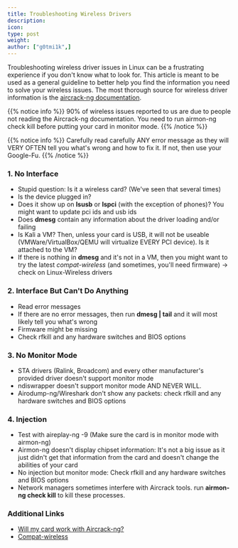 ```yaml
---
title: Troubleshooting Wireless Drivers
description:
icon:
type: post
weight:
author: ["g0tmi1k",]
---
```


Troubleshooting wireless driver issues in Linux can be a frustrating experience if you don't know what to look for. This article is meant to be used as a general guideline to better help you find the information you need to solve your wireless issues. The most thorough source for wireless driver information is the [aircrack-ng documentation](http://www.aircrack-ng.org/documentation.html).

{{% notice info %}}
90% of wireless issues reported to us are due to people not reading the Aircrack-ng documentation. You need to run airmon-ng check kill before putting your card in monitor mode.
{{% /notice %}}

{{% notice info %}}
Carefully read carefully ANY error message as they will VERY OFTEN tell you what's wrong and how to fix it. If not, then use your Google-Fu.
{{% /notice %}}

### 1. No Interface

- Stupid question: Is it a wireless card? (We've seen that several times)
- Is the device plugged in?
- Does it show up on **lsusb** or **lspci** (with the exception of phones)? You might want to update pci ids and usb ids
- Does **dmesg** contain any information about the driver loading and/or failing
- Is Kali a VM? Then, unless your card is USB, it will not be useable (VMWare/VirtualBox/QEMU will virtualize EVERY PCI device). Is it attached to the VM?
- If there is nothing in **dmesg** and it's not in a VM, then you might want to try the latest _compat-wireless_ (and sometimes, you'll need firmware) -> check on Linux-Wireless drivers

### 2. Interface But Can't Do Anything

- Read error messages
- If there are no error messages, then run **dmesg | tail** and it will most likely tell you what's wrong
- Firmware might be missing
- Check rfkill and any hardware switches and BIOS options

### 3. No Monitor Mode

- STA drivers (Ralink, Broadcom) and every other manufacturer's provided driver doesn't support monitor mode
- ndiswrapper doesn't support monitor mode AND NEVER WILL.
- Airodump-ng/Wireshark don't show any packets: check rfkill and any hardware switches and BIOS options

### 4. Injection

- Test with aireplay-ng -9 (Make sure the card is in monitor mode with airmon-ng)
- Airmon-ng doesn't display chipset information: It's not a big issue as it just didn't get that information from the card and doesn't change the abilities of your card
- No injection but monitor mode: Check rfkill and any hardware switches and BIOS options
- Network managers sometimes interfere with Aircrack tools. run **airmon-ng check kill** to kill these processes.

### Additional Links

- [Will my card work with Aircrack-ng?](https://aircrack-ng.blogspot.com/2012/10/will-my-card-work-with-aircrack-ng.html)
- [Compat-wireless](https://aircrack-ng.blogspot.com/2012/03/compat-wireless.html)
